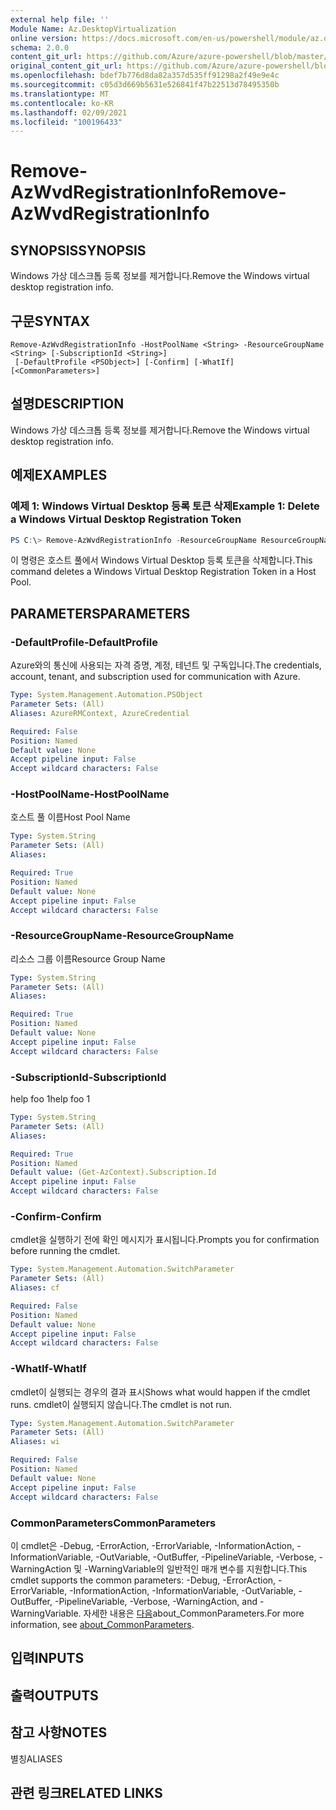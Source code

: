 ```yaml
---
external help file: ''
Module Name: Az.DesktopVirtualization
online version: https://docs.microsoft.com/en-us/powershell/module/az.desktopvirtualization/remove-azwvdregistrationinfo
schema: 2.0.0
content_git_url: https://github.com/Azure/azure-powershell/blob/master/src/DesktopVirtualization/help/Remove-AzWvdRegistrationInfo.md
original_content_git_url: https://github.com/Azure/azure-powershell/blob/master/src/DesktopVirtualization/help/Remove-AzWvdRegistrationInfo.md
ms.openlocfilehash: bdef7b776d8da82a357d535ff91298a2f49e9e4c
ms.sourcegitcommit: c05d3d669b5631e526841f47b22513d78495350b
ms.translationtype: MT
ms.contentlocale: ko-KR
ms.lasthandoff: 02/09/2021
ms.locfileid: "100196433"
---
```

# <span data-ttu-id="55957-101">Remove-AzWvdRegistrationInfo</span><span class="sxs-lookup"><span data-stu-id="55957-101">Remove-AzWvdRegistrationInfo</span></span>

## <span data-ttu-id="55957-102">SYNOPSIS</span><span class="sxs-lookup"><span data-stu-id="55957-102">SYNOPSIS</span></span>
<span data-ttu-id="55957-103">Windows 가상 데스크톱 등록 정보를 제거합니다.</span><span class="sxs-lookup"><span data-stu-id="55957-103">Remove the Windows virtual desktop registration info.</span></span>

## <span data-ttu-id="55957-104">구문</span><span class="sxs-lookup"><span data-stu-id="55957-104">SYNTAX</span></span>

```
Remove-AzWvdRegistrationInfo -HostPoolName <String> -ResourceGroupName <String> [-SubscriptionId <String>]
 [-DefaultProfile <PSObject>] [-Confirm] [-WhatIf] [<CommonParameters>]
```

## <span data-ttu-id="55957-105">설명</span><span class="sxs-lookup"><span data-stu-id="55957-105">DESCRIPTION</span></span>
<span data-ttu-id="55957-106">Windows 가상 데스크톱 등록 정보를 제거합니다.</span><span class="sxs-lookup"><span data-stu-id="55957-106">Remove the Windows virtual desktop registration info.</span></span>

## <span data-ttu-id="55957-107">예제</span><span class="sxs-lookup"><span data-stu-id="55957-107">EXAMPLES</span></span>

### <span data-ttu-id="55957-108">예제 1: Windows Virtual Desktop 등록 토큰 삭제</span><span class="sxs-lookup"><span data-stu-id="55957-108">Example 1: Delete a Windows Virtual Desktop Registration Token</span></span>
```powershell
PS C:\> Remove-AzWvdRegistrationInfo -ResourceGroupName ResourceGroupName -HostPoolName HostPoolName
```

<span data-ttu-id="55957-109">이 명령은 호스트 풀에서 Windows Virtual Desktop 등록 토큰을 삭제합니다.</span><span class="sxs-lookup"><span data-stu-id="55957-109">This command deletes a Windows Virtual Desktop Registration Token in a Host Pool.</span></span>

## <span data-ttu-id="55957-110">PARAMETERS</span><span class="sxs-lookup"><span data-stu-id="55957-110">PARAMETERS</span></span>

### <span data-ttu-id="55957-111">-DefaultProfile</span><span class="sxs-lookup"><span data-stu-id="55957-111">-DefaultProfile</span></span>
<span data-ttu-id="55957-112">Azure와의 통신에 사용되는 자격 증명, 계정, 테넌트 및 구독입니다.</span><span class="sxs-lookup"><span data-stu-id="55957-112">The credentials, account, tenant, and subscription used for communication with Azure.</span></span>

```yaml
Type: System.Management.Automation.PSObject
Parameter Sets: (All)
Aliases: AzureRMContext, AzureCredential

Required: False
Position: Named
Default value: None
Accept pipeline input: False
Accept wildcard characters: False
```

### <span data-ttu-id="55957-113">-HostPoolName</span><span class="sxs-lookup"><span data-stu-id="55957-113">-HostPoolName</span></span>
<span data-ttu-id="55957-114">호스트 풀 이름</span><span class="sxs-lookup"><span data-stu-id="55957-114">Host Pool Name</span></span>

```yaml
Type: System.String
Parameter Sets: (All)
Aliases:

Required: True
Position: Named
Default value: None
Accept pipeline input: False
Accept wildcard characters: False
```

### <span data-ttu-id="55957-115">-ResourceGroupName</span><span class="sxs-lookup"><span data-stu-id="55957-115">-ResourceGroupName</span></span>
<span data-ttu-id="55957-116">리소스 그룹 이름</span><span class="sxs-lookup"><span data-stu-id="55957-116">Resource Group Name</span></span>

```yaml
Type: System.String
Parameter Sets: (All)
Aliases:

Required: True
Position: Named
Default value: None
Accept pipeline input: False
Accept wildcard characters: False
```

### <span data-ttu-id="55957-117">-SubscriptionId</span><span class="sxs-lookup"><span data-stu-id="55957-117">-SubscriptionId</span></span>
<span data-ttu-id="55957-118">help foo 1</span><span class="sxs-lookup"><span data-stu-id="55957-118">help foo 1</span></span>

```yaml
Type: System.String
Parameter Sets: (All)
Aliases:

Required: True
Position: Named
Default value: (Get-AzContext).Subscription.Id
Accept pipeline input: False
Accept wildcard characters: False
```

### <span data-ttu-id="55957-119">-Confirm</span><span class="sxs-lookup"><span data-stu-id="55957-119">-Confirm</span></span>
<span data-ttu-id="55957-120">cmdlet을 실행하기 전에 확인 메시지가 표시됩니다.</span><span class="sxs-lookup"><span data-stu-id="55957-120">Prompts you for confirmation before running the cmdlet.</span></span>

```yaml
Type: System.Management.Automation.SwitchParameter
Parameter Sets: (All)
Aliases: cf

Required: False
Position: Named
Default value: None
Accept pipeline input: False
Accept wildcard characters: False
```

### <span data-ttu-id="55957-121">-WhatIf</span><span class="sxs-lookup"><span data-stu-id="55957-121">-WhatIf</span></span>
<span data-ttu-id="55957-122">cmdlet이 실행되는 경우의 결과 표시</span><span class="sxs-lookup"><span data-stu-id="55957-122">Shows what would happen if the cmdlet runs.</span></span>
<span data-ttu-id="55957-123">cmdlet이 실행되지 않습니다.</span><span class="sxs-lookup"><span data-stu-id="55957-123">The cmdlet is not run.</span></span>

```yaml
Type: System.Management.Automation.SwitchParameter
Parameter Sets: (All)
Aliases: wi

Required: False
Position: Named
Default value: None
Accept pipeline input: False
Accept wildcard characters: False
```

### <span data-ttu-id="55957-124">CommonParameters</span><span class="sxs-lookup"><span data-stu-id="55957-124">CommonParameters</span></span>
<span data-ttu-id="55957-125">이 cmdlet은 -Debug, -ErrorAction, -ErrorVariable, -InformationAction, -InformationVariable, -OutVariable, -OutBuffer, -PipelineVariable, -Verbose, -WarningAction 및 -WarningVariable의 일반적인 매개 변수를 지원합니다.</span><span class="sxs-lookup"><span data-stu-id="55957-125">This cmdlet supports the common parameters: -Debug, -ErrorAction, -ErrorVariable, -InformationAction, -InformationVariable, -OutVariable, -OutBuffer, -PipelineVariable, -Verbose, -WarningAction, and -WarningVariable.</span></span> <span data-ttu-id="55957-126">자세한 내용은 [다음](http://go.microsoft.com/fwlink/?LinkID=113216)about_CommonParameters.</span><span class="sxs-lookup"><span data-stu-id="55957-126">For more information, see [about_CommonParameters](http://go.microsoft.com/fwlink/?LinkID=113216).</span></span>

## <span data-ttu-id="55957-127">입력</span><span class="sxs-lookup"><span data-stu-id="55957-127">INPUTS</span></span>

## <span data-ttu-id="55957-128">출력</span><span class="sxs-lookup"><span data-stu-id="55957-128">OUTPUTS</span></span>

## <span data-ttu-id="55957-129">참고 사항</span><span class="sxs-lookup"><span data-stu-id="55957-129">NOTES</span></span>

<span data-ttu-id="55957-130">별칭</span><span class="sxs-lookup"><span data-stu-id="55957-130">ALIASES</span></span>

## <span data-ttu-id="55957-131">관련 링크</span><span class="sxs-lookup"><span data-stu-id="55957-131">RELATED LINKS</span></span>

